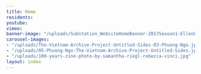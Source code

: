 ```yaml
---
title: Home
residents: 
youtube: 
vimeo: 
banner-image: "/uploads/Substation_WebsiteHomeBanner-2017Season1-EllenFullman_17.1.17_v1.1_128.gif"
carousel-images:
- "/uploads/The-Vietnam-Archive-Project-Untitled-Sides-03-Phuong-Ngo.jpg"
- "/uploads/05-Phuong-Ngo-The-Vietnam-Archive-Project-Untitled-Sides.jpg"
- "/uploads/100-years-zine-photo-by-samantha-riegl-rebecca-vinci.jpg"
layout: index
---
```


